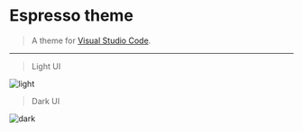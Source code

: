 # Espresso theme
> A theme for [Visual Studio Code](http://code.visualstudio.com).
---

> Light UI

![light](https://raw.githubusercontent.com/Rasarts/EspressoVsCode/master/preview/preview_dart.jpeg)

> Dark UI

![dark](https://raw.githubusercontent.com/Rasarts/EspressoVsCode/master/preview/preview_dark_ui.png)